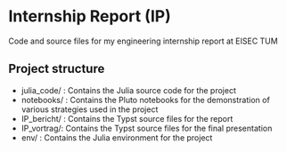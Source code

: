 # Internship Report (IP)

Code and source files for my engineering internship report at EISEC TUM

## Project structure 

- julia_code/ : Contains the Julia source code for the project 
- notebooks/ : Contains the Pluto notebooks for the demonstration of various strategies used in the project 
- IP_bericht/ : Contains the Typst source files for the report 
- IP_vortrag/: Contains the Typst source files for the final presentation
- env/ : Contains the Julia environment for the project
